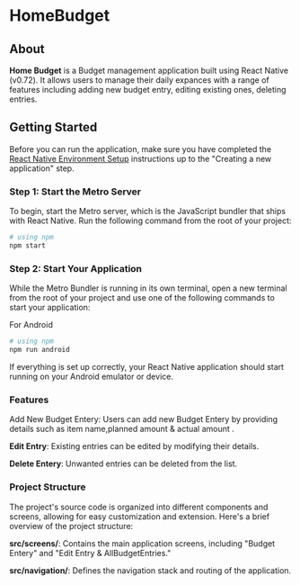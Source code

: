 # HomeBudget

## About

**Home Budget** is a Budget management application built using React Native (v0.72). It allows users to manage their daily expances with a range of features including adding new budget entry, editing existing ones, deleting entries.

## Getting Started

Before you can run the application, make sure you have completed the [React Native Environment Setup](https://reactnative.dev/docs/environment-setup) instructions up to the "Creating a new application" step.

### Step 1: Start the Metro Server

To begin, start the Metro server, which is the JavaScript bundler that ships with React Native. Run the following command from the root of your project:

```bash
# using npm
npm start
```

### Step 2: Start Your Application
While the Metro Bundler is running in its own terminal, open a new terminal from the root of your project and use one of the following commands to start your application:

For Android
```bash
# using npm
npm run android
```

If everything is set up correctly, your React Native application should start running on your Android emulator or device.

### Features
Add New Budget Entery: Users can add new Budget Entery by providing details such as item name,planned amount & actual amount .

**Edit Entry**: Existing entries can be edited by modifying their details.

**Delete Entery**: Unwanted entries can be deleted from the list.


### Project Structure

The project's source code is organized into different components and screens, allowing for easy customization and extension. Here's a brief overview of the project structure:

**src/screens/**: Contains the main application screens, including "Budget Entery" and "Edit Entry & AllBudgetEntries."

**src/navigation/**: Defines the navigation stack and routing of the application.
